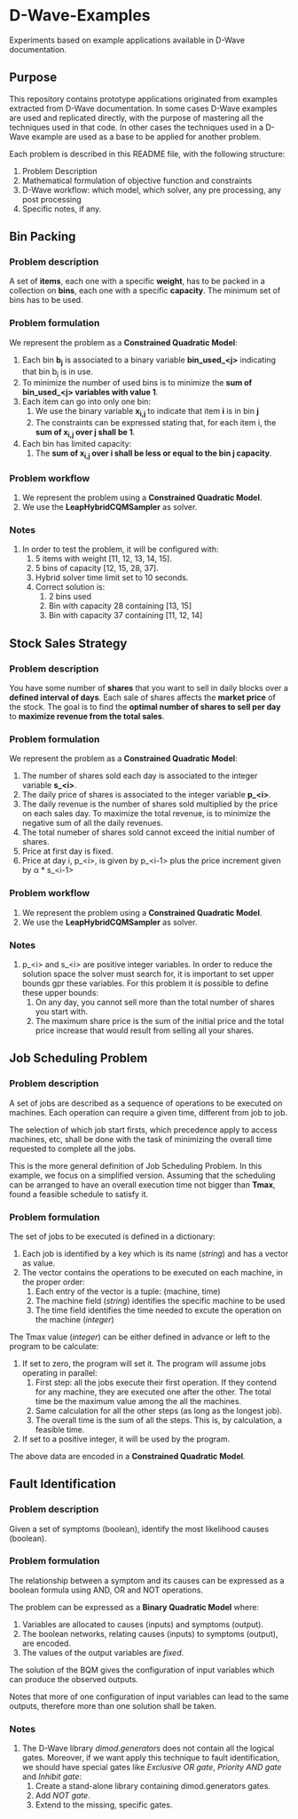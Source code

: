 # D-Wave-Examples
Experiments based on example applications available in D-Wave documentation.
## Purpose
This repository contains prototype applications originated from examples extracted from D-Wave documentation. In some cases D-Wave examples are used and replicated directly, with the purpose of mastering all the techniques used in that code. In other cases the techniques used in a D-Wave example are used as a base to be applied for another problem.

Each problem is described in this README file, with the following structure:
1. Problem Description
1. Mathematical formulation of objective function and constraints
1. D-Wave workflow: which model, which solver, any pre processing, any post processing
1. Specific notes, if any.
## Bin Packing
### Problem description
A set of **items**, each one with a specific **weight**, has to be packed in a collection on **bins**, each one with a specific **capacity**. The minimum set of bins has to be used.
### Problem formulation
We represent the problem as a **Constrained Quadratic Model**:
1. Each bin **b<sub>j</sub>** is associated to a binary variable **bin_used_\<j\>** indicating that bin b<sub>j</sub> is in use.
1. To minimize the number of used bins is to minimize the **sum of bin_used_\<j\> variables with value 1**.
1. Each item can go into only one bin:
    1. We use the binary variable **x<sub>i,j</sub>** to indicate that item **i** is in bin **j**
    1. The constraints can be expressed stating that, for each item i, the **sum of x<sub>i,j</sub> over j shall be 1**.
1. Each bin has limited capacity:
    1. The **sum of x<sub>i,j</sub> over i shall be less or equal to the bin j capacity**.
### Problem workflow
1. We represent the problem using a **Constrained Quadratic Model**.
1. We use the **LeapHybridCQMSampler** as solver.
### Notes
1. In order to test the problem, it will be configured with:
    1. 5 items with weight [11, 12, 13, 14, 15].
    1. 5 bins of capacity [12, 15, 28, 37].
    1. Hybrid solver time limit set to 10 seconds.
    1. Correct solution is:
        1. 2 bins used
        1. Bin with capacity 28 containing [13, 15]
        1. Bin with capacity 37 containing [11, 12, 14]
## Stock Sales Strategy
### Problem description
You have some number of **shares** that you want to sell in daily blocks over a **defined interval of days**. Each sale of shares affects the **market price** of the stock. The goal is to find the **optimal number of shares to sell per day** to **maximize revenue from the total sales**.
### Problem formulation
We represent the problem as a **Constrained Quadratic Model**:
1. The  number of shares sold each day is associated to the integer variable **s_\<i\>**.
1. The daily price of shares is associated to the integer variable **p_\<i\>**.
1. The daily revenue is the number of shares sold multiplied by the price on each sales day. To maximize the total revenue, is to minimize the negative sum of all the daily revenues.
1. The total numeber of shares sold cannot exceed the initial number of shares.
1. Price at first day is fixed.
1. Price at day i, p_\<i\>, is given by p_\<i-1\> plus the price increment given by &alpha; * s_\<i-1\>
### Problem workflow
1. We represent the problem using a **Constrained Quadratic Model**.
1. We use the **LeapHybridCQMSampler** as solver.
### Notes
1. p_\<i\> and s_\<i\> are positive integer variables. In order to reduce the solution space the solver must search for, it is important to set upper bounds gpr these variables. For this problem it is possible to define these upper bounds:
    1.  On any day, you cannot sell more than the total number of shares you start with.
    1. The maximum share price is the sum of the initial price and the total price increase that would result from selling all your shares.

## Job Scheduling Problem
### Problem description
A set of jobs are described as a sequence of operations to be executed on machines. Each operation can require a given time, different from job to job.

The selection of which job start firsts, which precedence apply to access machines, etc, shall be done with the task of minimizing the overall time requested to complete all the jobs.

This is the more general definition of Job Scheduling Problem. In this example, we focus on a simplified version. Assuming that the scheduling can be arranged to have an overall execution time not bigger than **Tmax**, found a feasible schedule to satisfy it.

### Problem formulation
The set of jobs to be executed is defined in a dictionary:
1. Each job is identified by a key which is its name (*string*) and has a vector as value.
1. The vector contains the operations to be executed on each machine, in the proper order:
    1. Each entry of the vector is a tuple: (machine, time)
    1. The machine field (*string*) identifies the specific machine to be used
    1. The time field identifies the time needed to excute the operation on the machine (*integer*)

The Tmax value (*integer*) can be either defined in advance or left to the program to be calculate:
1. If set to zero, the program will set it. The program will assume jobs operating in parallel:
    1. First step: all the jobs execute their first operation. If they contend for any machine, they are executed one after the other. The total time be the maximum value among the all the machines.
    1. Same calculation for all the other steps (as long as the longest job).
    1. The overall time is the sum of all the steps. This is, by calculation, a feasible time.
1. If set to a positive integer, it will be used by the program.

The above data are encoded in a **Constrained Quadratic Model**.

## Fault Identification
### Problem description
Given a set of symptoms (boolean), identify the most likelihood causes (boolean).
### Problem formulation
The relationship between a symptom and its causes can be expressed as a boolean formula using AND, OR and NOT operations.

The problem can be expressed as a **Binary Quadratic Model** where:
1. Variables are allocated to  causes (inputs) and symptoms (output).
1. The boolean networks, relating causes (inputs) to symptoms (output), are encoded.
1. The values of the output variables are *fixed*.

The solution of the BQM gives the configuration of input variables which can produce the observed outputs.

Notes that more of one configuration of input variables can lead to the same outputs, therefore more than one solution shall be taken.

### Notes
1. The D-Wave library *dimod.generators* does not contain all the logical gates. Moreover, if we want apply this technique to fault identification, we should have special gates like *Exclusive OR gate*, *Priority AND gate* and *Inhibit gate*:
    1. Create a stand-alone library containing dimod.generators gates.
    1. Add *NOT gate*.
    1. Extend to the missing, specific gates. 